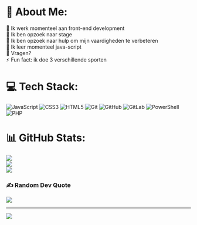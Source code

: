 # 💫 About Me:
🔭 Ik werk momenteel aan front-end development<br>👯 Ik ben opzoek naar stage<br>🤝 Ik ben opzoek naar hulp om mijn vaardigheden te verbeteren<br>🌱 Ik leer momenteel java-script<br>💬 Vragen?<br>⚡ Fun fact: ik doe 3 verschillende sporten


# 💻 Tech Stack:
![JavaScript](https://img.shields.io/badge/javascript-%23323330.svg?style=for-the-badge&logo=javascript&logoColor=%23F7DF1E) ![CSS3](https://img.shields.io/badge/css3-%231572B6.svg?style=for-the-badge&logo=css3&logoColor=white) ![HTML5](https://img.shields.io/badge/html5-%23E34F26.svg?style=for-the-badge&logo=html5&logoColor=white) ![Git](https://img.shields.io/badge/git-%23F05033.svg?style=for-the-badge&logo=git&logoColor=white) ![GitHub](https://img.shields.io/badge/github-%23121011.svg?style=for-the-badge&logo=github&logoColor=white) ![GitLab](https://img.shields.io/badge/gitlab-%23181717.svg?style=for-the-badge&logo=gitlab&logoColor=white) ![PowerShell](https://img.shields.io/badge/PowerShell-%235391FE.svg?style=for-the-badge&logo=powershell&logoColor=white) ![PHP](https://img.shields.io/badge/php-%23777BB4.svg?style=for-the-badge&logo=php&logoColor=white)
# 📊 GitHub Stats:
![](https://github-readme-stats.vercel.app/api?username=v0idqr&theme=dark&hide_border=false&include_all_commits=false&count_private=false)<br/>
![](https://nirzak-streak-stats.vercel.app/?user=v0idqr&theme=dark&hide_border=false)<br/>
![](https://github-readme-stats.vercel.app/api/top-langs/?username=v0idqr&theme=dark&hide_border=false&include_all_commits=false&count_private=false&layout=compact)

### ✍️ Random Dev Quote
![](https://quotes-github-readme.vercel.app/api?type=horizontal&theme=radical)

---
[![](https://visitcount.itsvg.in/api?id=v0idqr&icon=0&color=0)](https://visitcount.itsvg.in)

<!-- Proudly created with GPRM ( https://gprm.itsvg.in ) -->
